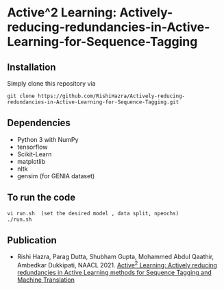 # Active^2 Learning: Actively-reducing-redundancies-in-Active-Learning-for-Sequence-Tagging

## Installation
Simply clone this repository via
```
git clone https://github.com/RishiHazra/Actively-reducing-redundancies-in-Active-Learning-for-Sequence-Tagging.git
```

## Dependencies
* Python 3 with NumPy
* tensorflow
* Scikit-Learn
* matplotlib
* nltk
* gensim (for GENIA dataset)

## To run the code
```
vi run.sh  (set the desired model , data split, npeochs)
./run.sh
```

## Publication
* Rishi Hazra, Parag Dutta, Shubham Gupta, Mohammed Abdul Qaathir, Ambedkar Dukkipati, NAACL 2021. [Active$^2$ Learning: Actively reducing redundancies in Active Learning methods for Sequence Tagging and Machine Translation](https://arxiv.org/pdf/1911.00234.pdf)
